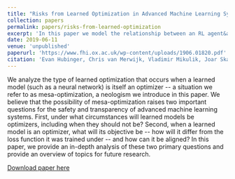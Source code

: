 ```yaml
---
title: "Risks from Learned Optimization in Advanced Machine Learning Systems"
collection: papers
permalink: papers/risks-from-learned-optimization
excerpt: 'In this paper we model the relationship between an RL agent&apos;s function approximator(s) and its learning algorithm as an instance of a principal-agent problem, and use this framework to identify several potential safety problems in powerful (future) RL systems. This paper originated the term "mesa-optimiser"'
date: 2019-06-11
venue: 'unpublished'
paperurl: 'https://www.fhi.ox.ac.uk/wp-content/uploads/1906.01820.pdf'
citation: 'Evan Hubinger, Chris van Merwijk, Vladimir Mikulik, Joar Skalse, and Scott Garrabrant (2019). Risks from Learned Optimization in Advanced Machine Learning Systems.'
---
```

We analyze the type of learned optimization that occurs when a learned model (such as a neural network) is itself an optimizer -- a situation we refer to as mesa-optimization, a neologism we introduce in this paper. We believe that the possibility of mesa-optimization raises two important questions for the safety and transparency of advanced machine learning systems. First, under what circumstances will learned models be optimizers, including when they should not be? Second, when a learned model is an optimizer, what will its objective be -- how will it differ from the loss function it was trained under -- and how can it be aligned? In this paper, we provide an in-depth analysis of these two primary questions and provide an overview of topics for future research.

[Download paper here](https://www.fhi.ox.ac.uk/wp-content/uploads/1906.01820.pdf)

